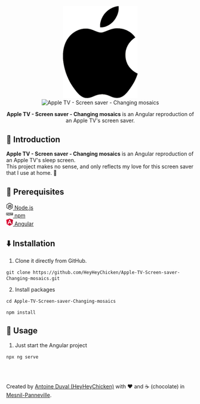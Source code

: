 <div align="center">

<img src="https://raw.githubusercontent.com/HeyHeyChicken/Apple-TV-Screen-saver-Changing-mosaics/main/src/assets/images/apple-black.png" alt="Apple" width="200">
<img src="https://raw.githubusercontent.com/HeyHeyChicken/Apple-TV-Screen-saver-Changing-mosaics/main/.github/demo.gif" alt="Apple TV - Screen saver - Changing mosaics" width="600">

**Apple TV - Screen saver - Changing mosaics** is an Angular reproduction of an Apple TV's screen saver.<br>

</div>

## 👋 Introduction

**Apple TV - Screen saver - Changing mosaics** is an Angular reproduction of an Apple TV's sleep screen.<br>
This project makes no sense, and only reflects my love for this screen saver that I use at home. 🤣

## 🔧 Prerequisites

[<img src="https://raw.githubusercontent.com/HeyHeyChicken/Angular-Wizz/main/.github/nodeJSLogo.png" width="18" /> Node.js](//nodejs.org/)<br/>
[<img src="https://raw.githubusercontent.com/HeyHeyChicken/Angular-Wizz/main/.github/npmLogo.png" width="18" /> npm](//npmjs.com/)<br/>
[<img src="https://raw.githubusercontent.com/HeyHeyChicken/Angular-Wizz/main/.github/angularLogo.png" width="18" /> Angular](//angular.io/)<br/>

## ⬇️ Installation

1. Clone it directly from GitHub.

```
git clone https://github.com/HeyHeyChicken/Apple-TV-Screen-saver-Changing-mosaics.git
```

2. Install packages

```
cd Apple-TV-Screen-saver-Changing-mosaics
```

```
npm install
```

## 🚀 Usage

1. Just start the Angular project

```
npx ng serve
```

<br>
<br>

Created by [Antoine Duval (HeyHeyChicken)](//antoine.cuffel.fr) with ❤ and ☕ (chocolate) in [Mesnil-Panneville](//en.wikipedia.org/wiki/Mesnil-Panneville).
